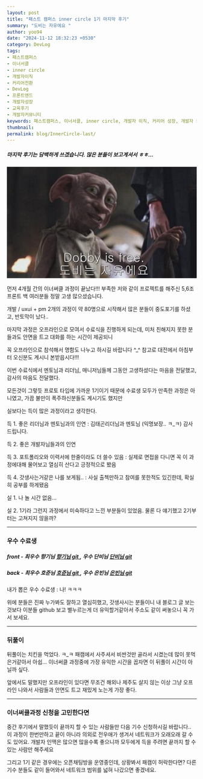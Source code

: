 ```yaml
---
layout: post
title: "패스트 캠퍼스 inner circle 1기 마지막 후기"
summary: "도비는 자유에요 "
author: yoo94
date: "2024-11-12 18:32:23 +0530"
category: DevLog
tags:
- 패스트캠퍼스
- 이너서클
- inner circle
- 개발자이직
- 커리어전환
- DevLog
- 프론트엔드
- 개발자성장
- 교육후기
- 개발자커뮤니티
keywords: 패스트캠퍼스, 이너서클, inner circle, 개발자 이직, 커리어 성장, 개발자 커뮤니티, 사전 설명회 후기, 개발자 교육 프로그램, 프론트엔드 개발자, 레거시 환경, 개발자 불안, 프로젝트 기반 학습, 개발자 커리어 설계
thumbnail:
permalink: blog/InnerCircle-last/
---
```


##### 마지막 후기는 담백하게 쓰겠습니다. 많은 분들이 보고계셔서 ㅎㅎ...

![이미지](/blog/postImg/free.png)

먼저 4개월 간의 이너써클 과정이 끝났다!!!
부족한 저와 같이 프로젝트를 해주신 5,6조 프론트 백 여러분들 정말 고생 많으셨습니다.

개발 / uxui + pm 2개의 과정이 약 80명으로 시작해서 많은 분들이 중도포기를 하셨고, 반토막이 났다..

마지막 과정은 오프라인으로 모여서 수료식을 진행하게 되는데, 미처 친해지지 못한 분들과도 안면을 트고 대화를 하는 시간이 제공되니

꼭 오프라인으로 참석해서 명함도 나누고 하시길 바랍니다 ^\_^ 참고로 대전에서 아침부터 오신분도 계시니 본받읍시다!!!

이번 수료식에서 멘토님과 리더님, 매니저님들께 그동안 고생하셨다는 마음을 전달했고, 감사의 마음도 전달했다.

모든것이 그렇듯 프로토 타입에 가까운 1기이기 때문에 수료생 모두가 만족한 과정은 아니였고, 가끔 불만이 폭주하신분들도 계시기도 했지만

실보다는 득이 많은 과정이라고 생각한다.

득 1. 좋은 리더님과 멘토님과의 인연 : 김태곤리더님과 멘토님 (익명보장.. ㅋ\_ㅋ) 감사드립니다.

득 2. 좋은 개발자님들과의 인연

득 3. 포트폴리오와 이력서에 한줄이라도 더 쓸수 있음 : 실제로 면접을 다니면 꼭 이 과정에대해 물어보고 열심히 산다고 긍정적으로 봤음

득 4. 갓생사는거같은 나를 보게됨.. : 사실 출첵만하고 참여를 못한적도 있긴한데, 확실히 공부를 하게됐음

실 1. 나 놀 시간 없음...

실 2. 1기라 그런지 과정에서 미숙하다고 느낀 부분들이 있었음. 물론 다 얘기했고 2기부터는 고쳐지지 않을까?

---

### 우수 수료생

##### front - 최우수 향기님 <a href="https://github.com/2scent"> 향기님 git </a>, 우수 단비님 <a href="https://github.com/dvlpDana"> 단비님 git </a>

##### back - 최우수 호준님 <a href="https://github.com/psh10066"> 호준님 git </a> , 우수 은빈님 <a href="https://github.com/kail-is"> 은빈님 git </a>

내가 뽑은 우수 수료생 : 나! ㅋㅋㅋ

위에 분들은 진짜 누가봐도 잘하고 열심히했고, 갓생사시는 분들이니 내 블로그 글 보는것보다 이분들 github 보고 별누르는게 더 유익할거같아서
주소도 같이 써놓으니 꼭 가서 보세요.

---

### 뒤풀이

뒤풀이는 치킨을 먹었다. ㅋ\_ㅋ 패캠에서 사주셔서 비싼것만 골라서 시켰는데 많이 못먹은거같아서 아쉽...
이너써클 과정중에 가장 유익한 시간을 꼽자면 이 뒤풀이 시간이 아닐까 싶다.

앞에서도 말했지만 오프라인이 있다면 무조건 해외나 제주도 살지 않는 이상 그냥 오프라인 나와서 사람들과 안면도 트고 재밌게 노는게
가장 좋다.

---

### 이너써클과정 신청을 고민한다면

중간 후기에서 말했듯이 끝까지 할 수 있는 사람들만 다음 기수 신청하시길 바랍니다.. 이 과정이 한번만하고 끝이 아니라 의외로 전우애가
생겨서 네트워크가 오래오래 갈 수도 있어요. 개발자 인맥은 많으면 많을수록 좋으니까 모두에게 득을 주려면 끝까지 할 수 있는 사람만 해주세요

그리고 1기 같은 경우에는 오픈채팅방을 운영중인데, 상황봐서 패캠이 허락한다면? 다른 기수 분들도 같이 들어와서 네트워크 범위를 넓혀 나갔으면
좋겠네요.
